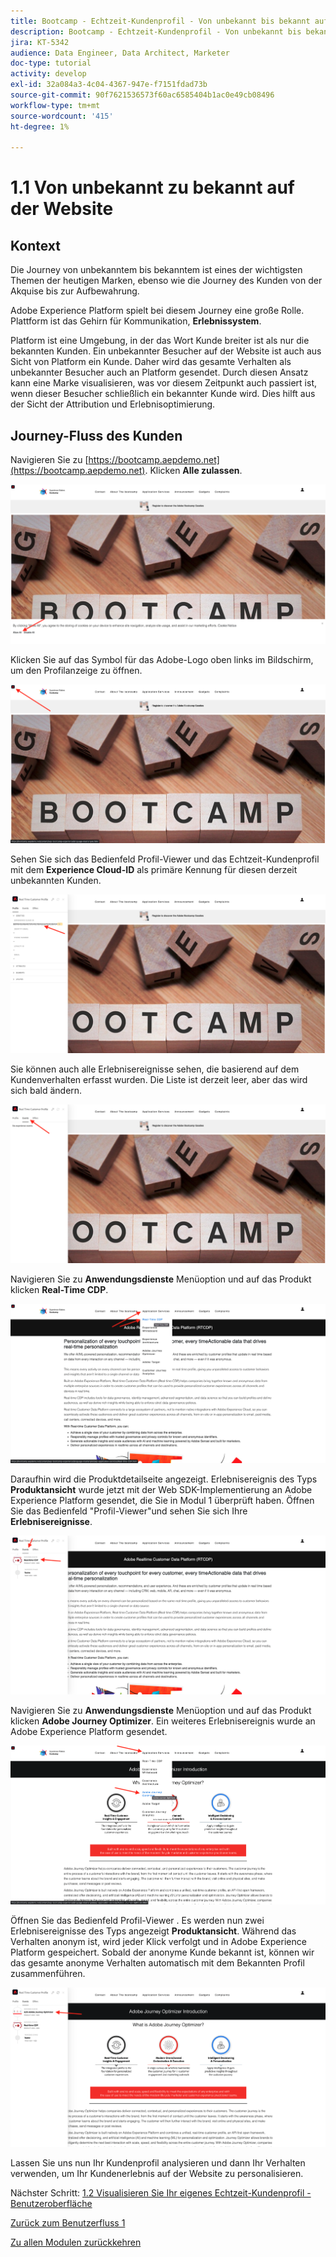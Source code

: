 ```yaml
---
title: Bootcamp - Echtzeit-Kundenprofil - Von unbekannt bis bekannt auf der Website
description: Bootcamp - Echtzeit-Kundenprofil - Von unbekannt bis bekannt auf der Website
jira: KT-5342
audience: Data Engineer, Data Architect, Marketer
doc-type: tutorial
activity: develop
exl-id: 32a084a3-4c04-4367-947e-f7151fdad73b
source-git-commit: 90f7621536573f60ac6585404b1ac0e49cb08496
workflow-type: tm+mt
source-wordcount: '415'
ht-degree: 1%

---
```


# 1.1 Von unbekannt zu bekannt auf der Website

## Kontext

Die Journey von unbekanntem bis bekanntem ist eines der wichtigsten Themen der heutigen Marken, ebenso wie die Journey des Kunden von der Akquise bis zur Aufbewahrung.

Adobe Experience Platform spielt bei diesem Journey eine große Rolle. Plattform ist das Gehirn für Kommunikation, **Erlebnissystem**.

Platform ist eine Umgebung, in der das Wort Kunde breiter ist als nur die bekannten Kunden. Ein unbekannter Besucher auf der Website ist auch aus Sicht von Platform ein Kunde. Daher wird das gesamte Verhalten als unbekannter Besucher auch an Platform gesendet. Durch diesen Ansatz kann eine Marke visualisieren, was vor diesem Zeitpunkt auch passiert ist, wenn dieser Besucher schließlich ein bekannter Kunde wird. Dies hilft aus der Sicht der Attribution und Erlebnisoptimierung.

## Journey-Fluss des Kunden

Navigieren Sie zu [https://bootcamp.aepdemo.net](https://bootcamp.aepdemo.net). Klicken **Alle zulassen**.

![DSN](./images/web8.png)

Klicken Sie auf das Symbol für das Adobe-Logo oben links im Bildschirm, um den Profilanzeige zu öffnen.

![Demo](./images/pv1.png)

Sehen Sie sich das Bedienfeld Profil-Viewer und das Echtzeit-Kundenprofil mit dem **Experience Cloud-ID** als primäre Kennung für diesen derzeit unbekannten Kunden.

![Demo](./images/pv2.png)

Sie können auch alle Erlebnisereignisse sehen, die basierend auf dem Kundenverhalten erfasst wurden. Die Liste ist derzeit leer, aber das wird sich bald ändern.

![Demo](./images/pv3.png)

Navigieren Sie zu **Anwendungsdienste** Menüoption und auf das Produkt klicken **Real-Time CDP**.

![Demo](./images/pv4.png)

Daraufhin wird die Produktdetailseite angezeigt. Erlebnisereignis des Typs **Produktansicht** wurde jetzt mit der Web SDK-Implementierung an Adobe Experience Platform gesendet, die Sie in Modul 1 überprüft haben. Öffnen Sie das Bedienfeld &quot;Profil-Viewer&quot;und sehen Sie sich Ihre **Erlebnisereignisse**.

![Demo](./images/pv5.png)

Navigieren Sie zu **Anwendungsdienste** Menüoption und auf das Produkt klicken **Adobe Journey Optimizer**. Ein weiteres Erlebnisereignis wurde an Adobe Experience Platform gesendet.

![Demo](./images/pv7.png)

Öffnen Sie das Bedienfeld Profil-Viewer . Es werden nun zwei Erlebnisereignisse des Typs angezeigt **Produktansicht**. Während das Verhalten anonym ist, wird jeder Klick verfolgt und in Adobe Experience Platform gespeichert. Sobald der anonyme Kunde bekannt ist, können wir das gesamte anonyme Verhalten automatisch mit dem Bekannten Profil zusammenführen.

![Demo](./images/pv8.png)

Lassen Sie uns nun Ihr Kundenprofil analysieren und dann Ihr Verhalten verwenden, um Ihr Kundenerlebnis auf der Website zu personalisieren.

Nächster Schritt: [1.2 Visualisieren Sie Ihr eigenes Echtzeit-Kundenprofil - Benutzeroberfläche](./ex2.md)

[Zurück zum Benutzerfluss 1](./uc1.md)

[Zu allen Modulen zurückkehren](../../overview.md)
